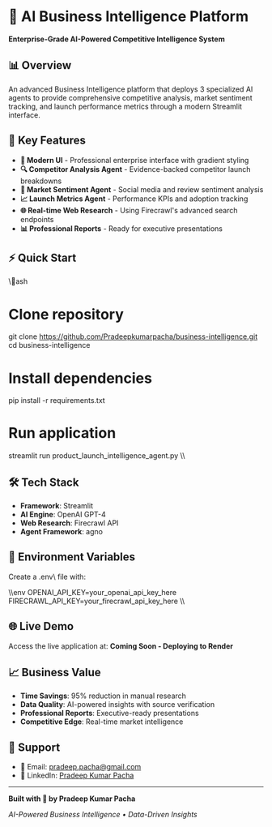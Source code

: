 ﻿# 🚀 AI Business Intelligence Platform

**Enterprise-Grade AI-Powered Competitive Intelligence System**

## 📊 Overview

An advanced Business Intelligence platform that deploys 3 specialized AI agents to provide comprehensive competitive analysis, market sentiment tracking, and launch performance metrics through a modern Streamlit interface.

## 🚀 Key Features

- **🎨 Modern UI** - Professional enterprise interface with gradient styling
- **🔍 Competitor Analysis Agent** - Evidence-backed competitor launch breakdowns
- **💬 Market Sentiment Agent** - Social media and review sentiment analysis  
- **📈 Launch Metrics Agent** - Performance KPIs and adoption tracking
- **🌐 Real-time Web Research** - Using Firecrawl's advanced search endpoints
- **📊 Professional Reports** - Ready for executive presentations

## ⚡ Quick Start

\\\ash
# Clone repository
git clone https://github.com/Pradeepkumarpacha/business-intelligence.git
cd business-intelligence

# Install dependencies
pip install -r requirements.txt

# Run application
streamlit run product_launch_intelligence_agent.py
\\\

## 🛠️ Tech Stack

- **Framework**: Streamlit
- **AI Engine**: OpenAI GPT-4
- **Web Research**: Firecrawl API
- **Agent Framework**: agno

## 🔑 Environment Variables

Create a \.env\ file with:

\\\env
OPENAI_API_KEY=your_openai_api_key_here
FIRECRAWL_API_KEY=your_firecrawl_api_key_here
\\\

## 🌐 Live Demo

Access the live application at: **Coming Soon - Deploying to Render**

## 📈 Business Value

- **Time Savings**: 95% reduction in manual research
- **Data Quality**: AI-powered insights with source verification
- **Professional Reports**: Executive-ready presentations
- **Competitive Edge**: Real-time market intelligence

## 🤝 Support

- 📧 Email: pradeep.pacha@gmail.com
- 💼 LinkedIn: [Pradeep Kumar Pacha](https://linkedin.com/in/pradeepkumarpacha)

---

**Built with 🚀 by Pradeep Kumar Pacha**

*AI-Powered Business Intelligence • Data-Driven Insights*
